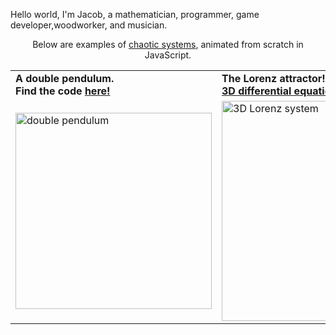 Hello world, I'm Jacob, a mathematician, programmer, game developer,woodworker, and musician.

 <div align="center">
  Below are examples of <a href="https://en.wikipedia.org/wiki/Chaos_theory">chaotic systems</a>, animated from scratch in JavaScript.
  <br>
    <table >
     <tr>
        <td>  <b>A double pendulum. <br>
               Find the code <a href="https://github.com/eadem-mutata-resurgo/doublePendulum">here!</a>  </td>
        <td>  <b>The Lorenz attractor! Made with my <br>              <a href="https://github.com/eadem-mutata-resurgo/3DdiffyqPlotter/tree/main">3D differential equation animator</a></b>  </td>
     </tr>
     <tr>
       <td>  <img width="314" src="https://media.giphy.com/media/v1.Y2lkPTc5MGI3NjExdHc3bW5tZXQ1dmNiOXZ3YjA4NXhxYnZqYWRvenY3ZGdweGR2dHEyZiZlcD12MV9pbnRlcm5hbF9naWZfYnlfaWQmY3Q9Zw/DLr9dJmWRpXpmWSfKG/giphy.gif" alt="double pendulum"></td>
        <td> <img width="352" src="https://media.giphy.com/media/v1.Y2lkPTc5MGI3NjExY3ZwMjBnNTAwaHU0b2w0anYwNWZzeTRsMDdyYjBudzB0bWQxM3E0OCZlcD12MV9pbnRlcm5hbF9naWZfYnlfaWQmY3Q9Zw/IS3HEA8YqxG7pHsLim/giphy.gif" alt="3D Lorenz system"> </td>
     </tr>
    </table>
</div>
